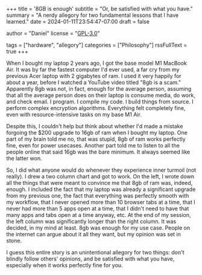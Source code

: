 +++
title = '8GB is enough'
subtitle = "Or, be satisfied with what you have."
summary = "A nerdy allegory for two fundamental lessons that I have learned."
date = 2024-01-11T23:54:47-07:00
draft = false

author = "Daniel"
license = "<a rel='license external nofollow noopener noreffer' href='https://opensource.org/licenses/GPL-3.0' target='_blank'>GPL-3.0</a>"

tags = ["hardware", "allegory"]
categories = ["Philosophy"]
rssFullText = true
+++

When I bought my laptop 2 years ago, I got the base model M1 MacBook Air. It was by far the fastest computer I'd ever used, a far cry from my previous Acer laptop with 2 gigabytes of ram. I used it very happily for about a year, before I watched a YouTube video titled "8gb is a scam." Apparently 8gb was not, in fact, enough for the average person, assuming that all the average person does on their laptop is consume media, do work, and check email. I program. I compile my code. I build things from source. I perform complex encryption algorithms. Everything felt completely fine, even with resource-intensive tasks on my base M1 Air.

Despite this, I couldn't help but think about whether I'd made a mistake forgoing the $200 upgrade to 16gb of ram when I bought my laptop. One part of my brain told me no, that was stupid, 8gb of ram works perfectly fine, even for power usecases. Another part told me to listen to all the people online that said 16gb was the bare minimum. It always seemed like the latter won.

So, I did what anyone would do whenever they experience inner turmoil (not really). I drew a two column chart and got to work. On the left, I wrote down all the things that were meant to convince me that 8gb of ram was, indeed, enough. I included the fact that my laptop was already a significant upgrade from my previous one, the fact that everything was perfectly smooth with my workflow, that I never opened more than 10 browser tabs at a time, that I never had more than 5 apps open at a time, that I didn't need to have that many apps and tabs open at a time anyway, etc. At the end of my session, the left column was significantly longer than the right column. It was decided, in my mind at least. 8gb was enough for my use case. People on the internet can argue about it all they want, but my opinion was set in stone.

I guess this entire story is an unintentional allegory for two things: don't blindly follow others' opinions, and be satisfied with what you have, especially when it works perfectly fine for you.
